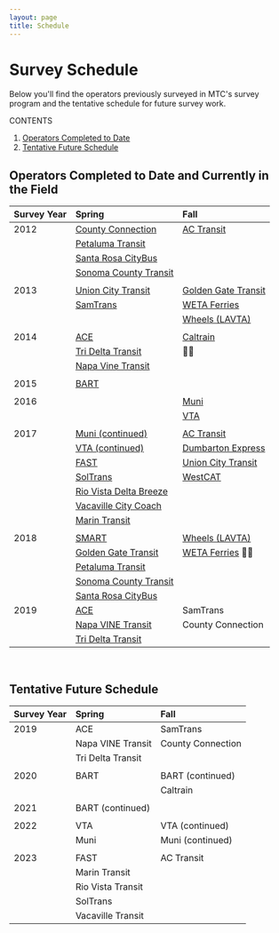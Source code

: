 ```yaml
---
layout: page
title: Schedule
---
```


# Survey Schedule

Below you'll find the operators previously surveyed in MTC's survey program and the tentative schedule for future survey work. 

CONTENTS

1. [Operators Completed to Date](#operators-completed-to-date)
2. [Tentative Future Schedule](#tentative-future-schedule)


## Operators Completed to Date and Currently in the Field

| **Survey Year**| **Spring**                                                                                        | **Fall**                                                              |
|:---------------|:--------------------------------------------------------------------------------------------------|:----------------------------------------------------------------------|
| 2012           | [County Connection](https://mtcdrive.app.box.com/v/onboard-survey-reports/folder/4229005757)      | [AC Transit](https://mtcdrive.app.box.com/folder/4228881949)	     |
|                | [Petaluma Transit](https://mtcdrive.app.box.com/v/onboard-survey-reports/folder/4229010489)       |                                                                       |
|                | [Santa Rosa CityBus](https://mtcdrive.app.box.com/v/onboard-survey-reports/folder/4229012765)     |                                                                       |
|                | [Sonoma County Transit](https://mtcdrive.app.box.com/v/onboard-survey-reports/folder/4229015169)  |                                                                       |
|                |                                                                                                   |                                                                       |
| 2013           | [Union City Transit](https://mtcdrive.app.box.com/v/onboard-survey-reports/folder/4229016999)     | [Golden Gate Transit](https://mtcdrive.app.box.com/folder/4229006491) |
|                | [SamTrans](https://mtcdrive.app.box.com/folder/4229011869)                                        | [WETA Ferries](https://mtcdrive.app.box.com/folder/4229013973)        |
| 		 |                                                                                                   | [Wheels (LAVTA)](https://mtcdrive.app.box.com/folder/4229007801)      |
|                |                                                                                                   |	                                                                     |
| 2014           | [ACE](https://mtcdrive.app.box.com/folder/4229001675)                                             | [Caltrain](https://mtcdrive.app.box.com/folder/4229004533)            |
|                | [Tri Delta Transit](https://mtcdrive.app.box.com/folder/4229016295)                               |                                                                     | 
|                | [Napa Vine Transit](https://mtcdrive.app.box.com/folder/4229009259)                               |                                                                       |
|                |                                                                                                   |                                                                       |
| 2015           | [BART](https://www.bart.gov/about/reports/profile)                                                |                                                                       |
|                |                                                                                                   |                                                                       |
| 2016           |                                                                                                   | [Muni](https://mtcdrive.app.box.com/folder/75147326756)               |
|                |                                                                                                   | [VTA](https://mtcdrive.app.box.com/folder/49675628429)                |
|                |                                                                                                   |                                                                       |
| 2017           | [Muni (continued)](https://mtcdrive.app.box.com/folder/75147326756)                               | [AC Transit](https://mtcdrive.app.box.com/folder/75144875210)         |
|                | [VTA (continued)](https://mtcdrive.app.box.com/folder/49675628429)                                | [Dumbarton Express](https://mtcdrive.app.box.com/folder/75144875210)  |
|                | [FAST](https://mtcdrive.app.box.com/folder/75143896283)                                           | [Union City Transit](https://mtcdrive.app.box.com/folder/75148832775) |
|                | [SolTrans](https://mtcdrive.app.box.com/folder/75143896283)                                       | [WestCAT](https://mtcdrive.app.box.com/folder/75146902472)            |
| 		 | [Rio Vista Delta Breeze](https://mtcdrive.app.box.com/folder/75143896283)                         |                                                                       |
| 		 | [Vacaville City Coach](https://mtcdrive.app.box.com/folder/75143896283)                           |                                                                       |
|                | [Marin Transit](https://mtcdrive.app.box.com/folder/36199576500)                                  |	                                                                     |
|                |                                                                                                   |                                                                       |
| 2018           | [SMART](https://mtcdrive.app.box.com/folder/75147709187)                                          | [Wheels (LAVTA)](https://mtcdrive.app.box.com/folder/75149642352)     |
|                | [Golden Gate Transit](https://mtcdrive.app.box.com/folder/75148643908)                            | [WETA Ferries](https://mtcdrive.app.box.com/folder/75149464708)       |
|                | [Petaluma Transit](https://mtcdrive.app.box.com/folder/75144036250)                               |                                                                       |
|                | [Sonoma County Transit](https://mtcdrive.app.box.com/folder/75144036250)                          |	                                                                     |
|                | [Santa Rosa CityBus](https://mtcdrive.app.box.com/folder/75144036250)                             |	                                                                     |
| 2019           | [ACE](https://mtcdrive.box.com/s/d2dogr76akruo04up6llks7fyjyur2au)                                | SamTrans                                                              |
|                | [Napa VINE Transit](https://mtcdrive.box.com/s/eeyfb7vh7w2cr6e6uu68b68xyd918fhv)                  | County Connection                                                     |
|                | [Tri Delta Transit](https://mtcdrive.box.com/s/ogm5xzoei5jy64s4u12n7ymqfvkc0roo)                  |                                                                       |

<br/>


## Tentative Future Schedule


| **Survey Year**                  | **Spring**             | **Fall**               |
|:---------------------------------|:-----------------------|:-----------------------|
| 2019                             | ACE                    | SamTrans               |
|                                  | Napa VINE Transit      | County Connection      |
|                                  | Tri Delta Transit      |                        |
|                                  |                        |	                     |
| 2020                             | BART                   | BART (continued)       |
|                                  |                        | Caltrain               |
|                                  |                        |	                     |
| 2021                             | BART (continued)       |	                     |
|                                  |                        |                        |
| 2022                             | VTA                    | VTA (continued)        |
|                                  | Muni                   | Muni (continued)       |
|                                  |                        |                        |
| 2023                             | FAST                   | AC Transit             |
|                                  | Marin Transit          |                        |
|                                  | Rio Vista Transit      |                        |
|                                  | SolTrans               |                        |
|                                  | Vacaville Transit      |                        |




